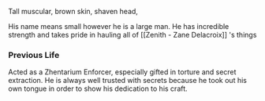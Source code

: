 Tall muscular, brown skin, shaven head, 

His name means small however he is a large man. He has incredible strength and takes pride in hauling all of [[Zenith - Zane Delacroix]] 's things

### Previous Life
Acted as a Zhentarium Enforcer, especially gifted in torture and secret extraction. He is always well trusted with secrets because he took out his own tongue in order to show his dedication to his craft.

